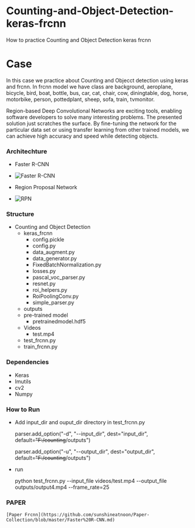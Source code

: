 # Counting-and-Object-Detection-keras-frcnn
How to practice Counting and Object Detection keras frcnn

# Case
In this case we practice about Counting and Objecct detection using keras and frcnn. In frcnn model we have class are background, aeroplane, bicycle, bird, boat, bottle, bus, car, cat, chair, cow, diningtable, dog, horse, motorbike, person, pottedplant, sheep, sofa, train, tvmonitor.

Region-based Deep Convolutional Networks are exciting tools, enabling software developers to solve many interesting problems. The presented solution just scratches the surface. By fine-tuning the network for the particular data set or using transfer learning from other trained models, we can achieve high accuracy and speed while detecting objects.

### Architechture
- Faster R-CNN
- 
  ![Faster R-CNN](https://raw.githubusercontent.com/sunshineatnoon/Paper-Collection/master/images/faster-rcnn.png)

- Region Proposal Network
- 
  ![RPN](https://raw.githubusercontent.com/sunshineatnoon/Paper-Collection/master/images/RPN.png)


### Structure
* Counting and Object Detection
  * keras_frcnn
    * config.pickle
    * config.py
    * data_augment.py
    * data_generator.py
    * FixedBatchNormalization.py
    * losses.py
    * pascal_voc_parser.py
    * resnet.py
    * roi_helpers.py
    * RoiPoolingConv.py
    * simple_parser.py 
  * outputs
  * pre-trained model
    * pretrainedmodel.hdf5
  * Videos
    * test.mp4
  * test_frcnn.py
  * train_frcnn.py
  
### Dependencies
  * Keras
  * Imutils
  * cv2
  * Numpy
                  
### How to Run
  * Add input_dir and ouput_dir directory in test_frcnn.py
    
    parser.add_option("-d", "--input_dir", dest="input_dir", default=~~"F:/counting~~/outputs")
    
    parser.add_option("-u", "--output_dir", dest="output_dir", default=~~"F:/counting~~/outputs")
  * run
    
    python test_frcnn.py --input_file videos/test.mp4 --output_file outputs/output4.mp4 --frame_rate=25
   
### PAPER
    [Paper Frcnn](https://github.com/sunshineatnoon/Paper-Collection/blob/master/Faster%20R-CNN.md)
